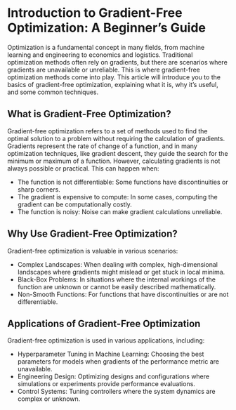 # Introduction to Gradient-Free Optimization: A Beginner’s Guide

Optimization is a fundamental concept in many fields, from machine learning and engineering to economics and logistics. Traditional optimization methods often rely on gradients, but there are scenarios where gradients are unavailable or unreliable. This is where gradient-free optimization methods come into play. This article will introduce you to the basics of gradient-free optimization, explaining what it is, why it’s useful, and some common techniques.


## What is Gradient-Free Optimization?

Gradient-free optimization refers to a set of methods used to find the optimal solution to a problem without requiring the calculation of gradients. Gradients represent the rate of change of a function, and in many optimization techniques, like gradient descent, they guide the search for the minimum or maximum of a function. However, calculating gradients is not always possible or practical. This can happen when:

- The function is not differentiable: Some functions have discontinuities or sharp corners.
- The gradient is expensive to compute: In some cases, computing the gradient can be computationally costly.
- The function is noisy: Noise can make gradient calculations unreliable.


## Why Use Gradient-Free Optimization?

Gradient-free optimization is valuable in various scenarios:

- Complex Landscapes: When dealing with complex, high-dimensional landscapes where gradients might mislead or get stuck in local minima.
- Black-Box Problems: In situations where the internal workings of the function are unknown or cannot be easily described mathematically.
- Non-Smooth Functions: For functions that have discontinuities or are not differentiable.


## Applications of Gradient-Free Optimization

Gradient-free optimization is used in various applications, including:

- Hyperparameter Tuning in Machine Learning: Choosing the best parameters for models when gradients of the performance metric are unavailable.
- Engineering Design: Optimizing designs and configurations where simulations or experiments provide performance evaluations.
- Control Systems: Tuning controllers where the system dynamics are complex or unknown.